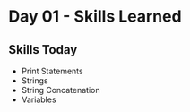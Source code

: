 # Day 01 - Skills Learned

## Skills Today

- Print Statements
- Strings
- String Concatenation
- Variables
